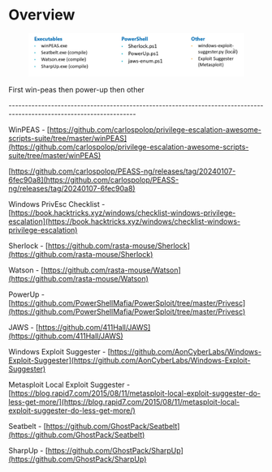 # Overview

<figure><img src="../../.gitbook/assets/image (1) (1) (1).png" alt=""><figcaption></figcaption></figure>

First win-peas then power-up then other

\---------------------------------------------------------------------------------------------------------------------

WinPEAS - [https://github.com/carlospolop/privilege-escalation-awesome-scripts-suite/tree/master/winPEAS](https://github.com/carlospolop/privilege-escalation-awesome-scripts-suite/tree/master/winPEAS)

[https://github.com/carlospolop/PEASS-ng/releases/tag/20240107-6fec90a8](https://github.com/carlospolop/PEASS-ng/releases/tag/20240107-6fec90a8)

Windows PrivEsc Checklist - [https://book.hacktricks.xyz/windows/checklist-windows-privilege-escalation](https://book.hacktricks.xyz/windows/checklist-windows-privilege-escalation)

Sherlock - [https://github.com/rasta-mouse/Sherlock](https://github.com/rasta-mouse/Sherlock)

Watson - [https://github.com/rasta-mouse/Watson](https://github.com/rasta-mouse/Watson)

PowerUp - [https://github.com/PowerShellMafia/PowerSploit/tree/master/Privesc](https://github.com/PowerShellMafia/PowerSploit/tree/master/Privesc)

JAWS - [https://github.com/411Hall/JAWS](https://github.com/411Hall/JAWS)

Windows Exploit Suggester - [https://github.com/AonCyberLabs/Windows-Exploit-Suggester](https://github.com/AonCyberLabs/Windows-Exploit-Suggester)

Metasploit Local Exploit Suggester - [https://blog.rapid7.com/2015/08/11/metasploit-local-exploit-suggester-do-less-get-more/](https://blog.rapid7.com/2015/08/11/metasploit-local-exploit-suggester-do-less-get-more/)

Seatbelt - [https://github.com/GhostPack/Seatbelt](https://github.com/GhostPack/Seatbelt)

SharpUp - [https://github.com/GhostPack/SharpUp](https://github.com/GhostPack/SharpUp)
